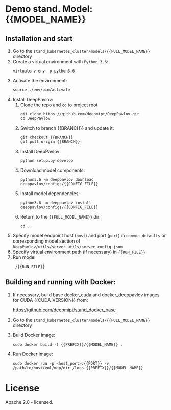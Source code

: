 # Demo stand. Model: {{MODEL_NAME}}

## Installation and start
1. Go to the `stand_kubernetes_cluster/models/{{FULL_MODEL_NAME}}` directory
2. Create a virtual environment with `Python 3.6`:
    ```
    virtualenv env -p python3.6
    ```
3. Activate the environment:
    ```
    source ./env/bin/activate
    ```
4. Install DeepPavlov:
    1. Clone the repo and `cd` to project root
        ```
        git clone https://github.com/deepmipt/DeepPavlov.git
        cd DeepPavlov
        ```
    2. Switch to branch {{BRANCH}} and update it:
        ```
        git checkout {{BRANCH}}
        git pull origin {{BRANCH}}
        ```
    3. Install DeepPavlov:
        ```
        python setup.py develop
        ```
    4. Download model components:
        ```
        python3.6 -m deeppavlov download deeppavlov/configs/{{CONFIG_FILE}}
        ```
    5. Install model dependencies:
        ```
        python3.6 -m deeppavlov install deeppavlov/configs/{{CONFIG_FILE}}
        ```
    6. Return to the `{{FULL_MODEL_NAME}}` dir:
        ```
        cd ..
        ```
5. Specify model endpoint host (`host`) and port (`port`) in `common_defaults` or corresponding model section of `DeepPavlov/utils/server_utils/server_config.json`
6. Specify virtual environment path (if necessary) in `{{RUN_FILE}}`
7. Run model:
    ```
    ./{{RUN_FILE}}
    ```

## Building and running with Docker:
1. If necessary, build base docker_cuda and docker_deeppavlov images for CUDA {{CUDA_VERSION}} from:

   https://github.com/deepmipt/stand_docker_base
  
2. Go to the `stand_kubernetes_cluster/models/{{FULL_MODEL_NAME}}` directory

3. Build Docker image:
   ```
   sudo docker build -t {{PREFIX}}/{{MODEL_NAME}} .
   ```
4. Run Docker image:
   ```
   sudo docker run -p <host_port>:{{PORT}} -v /path/to/host/vol/map/dir:/logs {{PREFIX}}/{{MODEL_NAME}}
   ```

# License

Apache 2.0 - licensed.